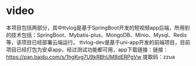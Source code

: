 # video
本项目包括两部分，其中ttvlog是基于SpringBoot开发的短视频app后端，所用到的技术包括：SpringBoot、Mybatis-plus、MongoDB、Minio、Mysql、Redis等，该项目已经部署云端运行。
ttvlog-dev是基于uni-app开发的前端项目，目前项目已经打包为安卓app，经过测试功能都可用，app下载链接：链接：https://pan.baidu.com/s/1hgKvg7U9kRBhUM8dERPgVw
提取码：zzua 


